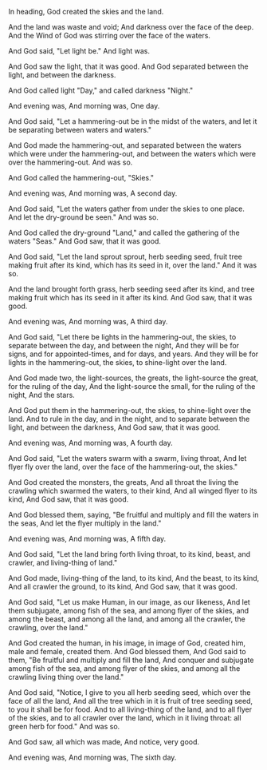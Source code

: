 In heading, God created the skies and the land.

And the land was waste and void; 
And darkness over the face of the deep.
And the Wind of God was stirring over the face of the waters.

And God said, "Let light be."
And light was.

And God saw the light, that it was good. 
And God separated between the light, and between the darkness.

And God called light "Day,"
and called darkness "Night."

And evening was, 
And morning was, 
One day.

And God said, "Let a hammering-out be in the midst of the waters,
and let it be separating between waters and waters."

And God made the hammering-out, 
and separated between the waters which were under the hammering-out, and between the waters which were over the hammering-out. 
And was so.

And God called the hammering-out, "Skies."

And evening was, 
And morning was, 
A second day.

And God said, "Let the waters gather from under the skies to one place. And let the dry-ground be seen."
And was so.

And God called the dry-ground "Land,"
and called the gathering of the waters "Seas."
And God saw, that it was good.

And God said, "Let the land sprout sprout, herb seeding seed, fruit tree making fruit after its kind, which has its seed in it, over the land." 
And it was so.

And the land brought forth grass, herb seeding seed after its kind, and tree making fruit which has its seed in it after its kind. 
And God saw, that it was good.

And evening was, 
And morning was, 
A third day.

And God said, "Let there be lights in the hammering-out, the skies, to separate between the day, and between the night, 
And they will be for signs, and for appointed-times, and for days, and years.
And they will be for lights in the hammering-out, the skies, to shine-light over the land.

And God made two, the light-sources, the greats, 
the light-source the great, for the ruling of the day, 
And the light-source the small, for the ruling of the night, 
And the stars.

And God put them in the hammering-out, the skies, to shine-light over the land.
And to rule in the day, and in the night, 
and to separate between the light, and between the darkness, 
And God saw, that it was good.

And evening was, 
And morning was, 
A fourth day.

And God said, "Let the waters swarm with a swarm, living throat, 
And let flyer fly over the land, over the face of the hammering-out, the skies."

And God created the monsters, the greats, 
And all throat the living the crawling which swarmed the waters, to their kind, 
And all winged flyer to its kind, 
And God saw, that it was good.

And God blessed them, saying, "Be fruitful and multiply and fill the waters in the seas, 
And let the flyer multiply in the land."

And evening was, 
And morning was, 
A fifth day.

And God said, "Let the land bring forth living throat, to its kind, beast, and crawler, and living-thing of land."

And God made, living-thing of the land, to its kind, 
And the beast, to its kind, 
And all crawler the ground, to its kind, 
And God saw, that it was good.

And God said, "Let us make Human, in our image, as our likeness, 
And let them subjugate, among fish of the sea, and among flyer of the skies, and among the beast, and among all the land, and among all the crawler, the crawling, over the land."

And God created the human, in his image,
in image of God, created him, 
male and female, created them.
And God blessed them, 
And God said to them, "Be fruitful and multiply and fill the land, 
And conquer and subjugate among fish of the sea, and among flyer of the skies, and among all the crawling living thing over the land."

And God said, "Notice, I give to you all herb seeding seed, which over the face of all the land, 
And all the tree which in it is fruit of tree seeding seed, to you it shall be for food.
And to all living-thing of the land, and to all flyer of the skies, and to all crawler over the land, which in it living throat: all green herb for food." 
And was so.

And God saw, all which was made, 
And notice, very good.

And evening was, 
And morning was, 
The sixth day.
